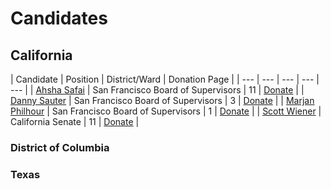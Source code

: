 # Candidates
## California

| Candidate | Position | District/Ward | Donation Page |
| --- | --- | --- | --- | --- |
| [Ahsha Safai](https://www.ahshaforsupervisor.com/)  | San Francisco Board of Supervisors | 11  | [Donate](https://secure.ngpvan.com/apOdCCy8_EyY47ttqSm1wA2)  |
| [Danny Sauter](https://www.dannyd3.com/)  | San Francisco Board of Supervisors | 3 | [Donate](https://secure.democracyengine.com/DannySauter)  |
| [Marjan Philhour](https://www.votemarjan.com/)  | San Francisco Board of Supervisors | 1 | [Donate](https://secure.democracyengine.com/PhilhourSupervisor2020)  |
| [Scott Wiener](https://www.scottwiener.com/)  | California Senate | 11 | [Donate](https://www.scottwiener.com/donate)  |

### District of Columbia

### Texas
